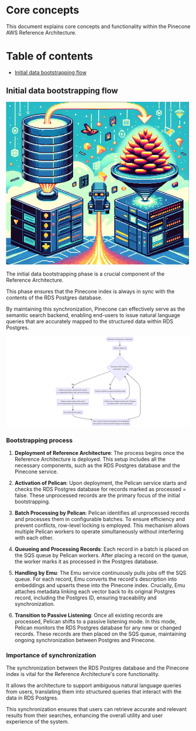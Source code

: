 # Core concepts 

This document explains core concepts and functionality within the Pinecone AWS Reference Architecture.

# Table of contents 
* [Initial data bootstrapping flow](#initial-data-bootstrapping-flow)

## Initial data bootstrapping flow

<img alt="Bootstrapping data from Postgres to Pinecone" src="./postgres-to-pinecone-bootstrapping.png" width="500" />

The initial data bootstrapping phase is a crucial component of the Reference Architecture. 

This phase ensures that the Pinecone index is always in sync with the contents of the RDS Postgres database. 

By maintaining this synchronization, Pinecone can effectively serve as the semantic search backend, enabling end-users to issue natural language queries that are accurately mapped to the structured data within RDS Postgres.

<img alt="RefArch data bootstrapping flow" src="./refarch-data-bootstrapping-flow.png" />

### Bootstrapping process

1. **Deployment of Reference Architecture**: The process begins once the Reference Architecture is deployed. This setup includes all the necessary components, such as the RDS Postgres database and the Pinecone service.

1. **Activation of Pelican**: Upon deployment, the Pelican service starts and checks the RDS Postgres database for records marked as processed = false. These unprocessed records are the primary focus of the initial bootstrapping.

1. **Batch Processing by Pelican**: Pelican identifies all unprocessed records and processes them in configurable batches. To ensure efficiency and prevent conflicts, row-level locking is employed. This mechanism allows multiple Pelican workers to operate simultaneously without interfering with each other.

1. **Queueing and Processing Records**: Each record in a batch is placed on the SQS queue by Pelican workers. After placing a record on the queue, the worker marks it as processed in the Postgres database.

1. **Handling by Emu**: The Emu service continuously pulls jobs off the SQS queue. For each record, Emu converts the record's description into embeddings and upserts these into the Pinecone index. Crucially, Emu attaches metadata linking each vector back to its original Postgres record, including the Postgres ID, ensuring traceability and synchronization.

1. **Transition to Passive Listening**: Once all existing records are processed, Pelican shifts to a passive listening mode. In this mode, Pelican monitors the RDS Postgres database for any new or changed records. These records are then placed on the SQS queue, maintaining ongoing synchronization between Postgres and Pinecone.

### Importance of synchronization

The synchronization between the RDS Postgres database and the Pinecone index is vital for the Reference Architecture's core functionality. 

It allows the architecture to support ambiguous natural language queries from users, translating them into structured queries that interact with the data 
in RDS Postgres. 

This synchronization ensures that users can retrieve accurate and relevant results from their searches, enhancing the overall utility and user experience of the system.
